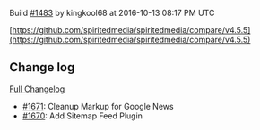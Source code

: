 Build [#1483](https://circleci.com/gh/spiritedmedia/spiritedmedia/1483) by kingkool68 at 2016-10-13 08:17 PM UTC

[https://github.com/spiritedmedia/spiritedmedia/compare/v4.5.5](https://github.com/spiritedmedia/spiritedmedia/compare/v4.5.5)
## Change log
[Full Changelog](https://github.com/spiritedmedia/spiritedmedia/compare/v4.5.4...v4.5.5)

 - [#1671](https://github.com/spiritedmedia/spiritedmedia/pull/1671): Cleanup Markup for Google News
 - [#1670](https://github.com/spiritedmedia/spiritedmedia/pull/1670): Add Sitemap Feed Plugin
